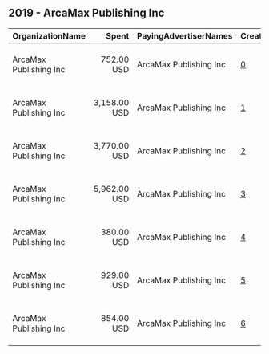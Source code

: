 ## 2019 - ArcaMax Publishing Inc 
|OrganizationName|Spent|PayingAdvertiserNames|CreativeUrls|Impressions|Genders|AgeBrackets|CountryCodes|BillingAddresses|CandidateBallotInformation|
|:---|---:|:---|:---|---:|:---|:---|:---|:---|:---|
|ArcaMax Publishing  Inc|752.00 USD|ArcaMax Publishing Inc|[0](https://www.snap.com/political-ads/asset/33beafcf666829b48bab4ad9c9bf9c16f2cca63e042828d0b8c0b874855f6dca?mediaType=jpg)|197,253||35++|united states|"11830  Canon Blvd, Ste 1,Newport News,23606,US"||
|ArcaMax Publishing  Inc|3,158.00 USD|ArcaMax Publishing Inc|[1](https://www.snap.com/political-ads/asset/73e6677fbf603d759d1968574bb09f3297a3222249a65533f4fb999a0b1ac038?mediaType=jpg)|865,255||33+|united states|"11830  Canon Blvd, Ste 1,Newport News,23606,US"||
|ArcaMax Publishing  Inc|3,770.00 USD|ArcaMax Publishing Inc|[2](https://www.snap.com/political-ads/asset/460189a8cffaaaf9556d515c07e7a52131f65510dc66b6048c5c234f8ed0cfad?mediaType=png)|1,113,432||35++|united states|"11830  Canon Blvd, Ste 1,Newport News,23606,US"||
|ArcaMax Publishing  Inc|5,962.00 USD|ArcaMax Publishing Inc|[3](https://www.snap.com/political-ads/asset/a68d99fdfb2d04ba571f7d498369ab16f334e194ae84bb880a672df9bdf79dc3?mediaType=jpg)|1,801,155||35++|united states|"11830  Canon Blvd, Ste 1,Newport News,23606,US"||
|ArcaMax Publishing  Inc|380.00 USD|ArcaMax Publishing Inc|[4](https://www.snap.com/political-ads/asset/eff454f1dc03622a54414c1c03d0cd6795a9e173fa270e6eaf15e0b14acd69ae?mediaType=jpg)|114,701||35++|united states|"11830  Canon Blvd, Ste 1,Newport News,23606,US"||
|ArcaMax Publishing  Inc|929.00 USD|ArcaMax Publishing Inc|[5](https://www.snap.com/political-ads/asset/391bc836d2a2231bfddbcb72e64d2ee8acb45b086f3c07afb5580a0ac941cdd8?mediaType=jpg)|136,976||35++|united states|"11830  Canon Blvd, Ste 1,Newport News,23606,US"||
|ArcaMax Publishing  Inc|854.00 USD|ArcaMax Publishing Inc|[6](https://www.snap.com/political-ads/asset/73e6677fbf603d759d1968574bb09f3297a3222249a65533f4fb999a0b1ac038?mediaType=jpg)|117,471||35++|united states|"11830  Canon Blvd, Ste 1,Newport News,23606,US"||
